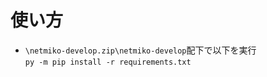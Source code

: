 # 使い方
* ```\netmiko-develop.zip\netmiko-develop```配下で以下を実行  
```py -m pip install -r requirements.txt```
